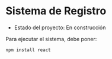 <h1>Sistema de Registro</h1>

- Estado del proyecto: En construcción

Para ejecutar el sistema, debe poner:

```npm install react```
